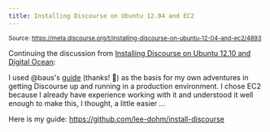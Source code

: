 ```yaml
---
title: Installing Discourse on Ubuntu 12.04 and EC2
---
```


<small class="doc-source">Source: https://meta.discourse.org/t/installing-discourse-on-ubuntu-12-04-and-ec2/4893</small>

Continuing the discussion from [Installing Discourse on Ubuntu 12.10 and Digital Ocean](http://meta.discourse.org/t/installing-discourse-on-ubuntu-12-10-and-digital-ocean/3395):

I used @baus's [guide](https://github.com/baus/install-discourse) (thanks! :beer:) as the basis for my own adventures in getting Discourse up and running in a production environment.  I chose EC2 because I already have experience working with it and understood it well enough to make this, I thought, a little easier ...

Here is my guide: https://github.com/lee-dohm/install-discourse

